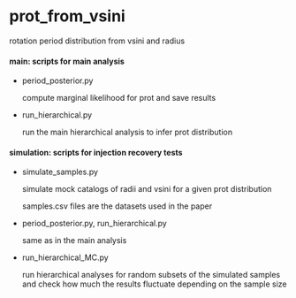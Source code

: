 # prot_from_vsini
rotation period distribution from vsini and radius

#### main: scripts for main analysis

- period_posterior.py

  compute marginal likelihood for prot and save results 

- run_hierarchical.py

  run the main hierarchical analysis to infer prot distribution

#### simulation: scripts for injection recovery tests

- simulate_samples.py

  simulate mock catalogs of radii and vsini for a given prot distribution

  samples.csv files are the datasets used in the paper 

- period_posterior.py, run_hierarchical.py

  same as in the main analysis

- run_hierarchical_MC.py

  run hierarchical analyses for random subsets of the simulated samples and check how much the results fluctuate depending on the sample size

  

 





